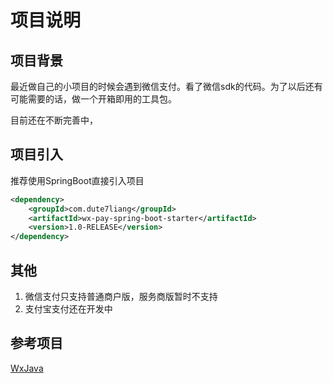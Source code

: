 # 项目说明

## 项目背景

最近做自己的小项目的时候会遇到微信支付。看了微信sdk的代码。为了以后还有可能需要的话，做一个开箱即用的工具包。

目前还在不断完善中，

## 项目引入

推荐使用SpringBoot直接引入项目

```xml
<dependency>
    <groupId>com.dute7liang</groupId>
    <artifactId>wx-pay-spring-boot-starter</artifactId>
    <version>1.0-RELEASE</version>
</dependency>
```

## 其他

1. 微信支付只支持普通商户版，服务商版暂时不支持
2. 支付宝支付还在开发中

## 参考项目

[WxJava](https://github.com/Wechat-Group/WxJava)



